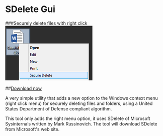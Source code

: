 SDelete Gui
===========

###Securely delete files with right click
![Gui](Screenshots/RightClick.png) 

##[Download now](https://www.tulpep.com)


A very simple utility that adds a new option to the Windows context menu (right click menu) for securely deleting files and folders, using a United States Department of Defense compliant algorithm.

This tool only adds the right menu option, it uses SDelete of Microsoft Sysinternals written by Mark Russinovich. The tool will download SDelete from Microsoft's web site.